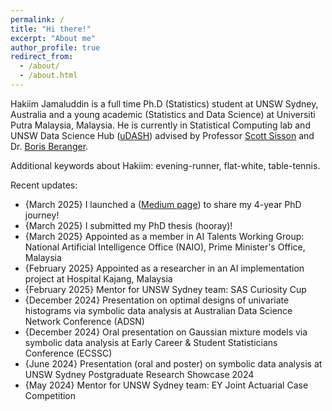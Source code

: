 ```yaml
---
permalink: /
title: "Hi there!"
excerpt: "About me"
author_profile: true
redirect_from: 
  - /about/
  - /about.html
---
```


Hakiim Jamaluddin is a full time Ph.D (Statistics) student at UNSW Sydney, Australia and a young academic (Statistics and Data Science) at Universiti Putra Malaysia, Malaysia. He is currently in Statistical Computing lab and UNSW Data Science Hub ([uDASH](https://www.science.unsw.edu.au/engagement/data-science-hub)) advised by Professor [Scott Sisson](https://web.maths.unsw.edu.au/~scott/Welcome.html) and Dr. [Boris Beranger](https://www.borisberanger.com).


Additional keywords about Hakiim: evening-runner, flat-white, table-tennis.

Recent updates:
* {March 2025} I launched a ([Medium page](https://hakiimjamaluddin.medium.com/)) to share my 4-year PhD journey!
* {March 2025} I submitted my PhD thesis (hooray)!
* {March 2025} Appointed as a member in AI Talents Working Group: National Artificial Intelligence Office (NAIO), Prime Minister's Office, Malaysia
* {February 2025} Appointed as a researcher in an AI implementation project at Hospital Kajang, Malaysia
* {February 2025} Mentor for UNSW Sydney team: SAS Curiosity Cup
* {December 2024} Presentation on optimal designs of univariate histograms via symbolic data analysis at Australian Data Science Network Conference (ADSN)
* {December 2024} Oral presentation on Gaussian mixture models via symbolic data analysis at Early Career & Student Statisticians Conference (ECSSC)
* {June 2024} Presentation (oral and poster) on symbolic data analysis at UNSW Sydney Postgraduate Research Showcase 2024
* {May 2024} Mentor for UNSW Sydney team: EY Joint Actuarial Case Competition
